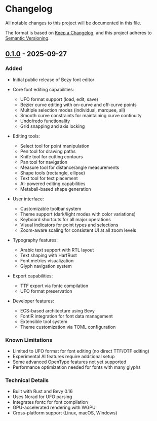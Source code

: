 # Changelog

All notable changes to this project will be documented in this file.

The format is based on [Keep a Changelog](https://keepachangelog.com/en/1.1.0/),
and this project adheres to [Semantic Versioning](https://semver.org/spec/v2.0.0.html).

## [0.1.0] - 2025-09-27

### Added
- Initial public release of Bezy font editor
- Core font editing capabilities:
  - UFO format support (load, edit, save)
  - Bezier curve editing with on-curve and off-curve points
  - Multiple selection modes (individual, marquee, all)
  - Smooth curve constraints for maintaining curve continuity
  - Undo/redo functionality
  - Grid snapping and axis locking

- Editing tools:
  - Select tool for point manipulation
  - Pen tool for drawing paths
  - Knife tool for cutting contours
  - Pan tool for navigation
  - Measure tool for distance/angle measurements
  - Shape tools (rectangle, ellipse)
  - Text tool for text placement
  - AI-powered editing capabilities
  - Metaball-based shape generation

- User interface:
  - Customizable toolbar system
  - Theme support (dark/light modes with color variations)
  - Keyboard shortcuts for all major operations
  - Visual indicators for point types and selections
  - Zoom-aware scaling for consistent UI at all zoom levels

- Typography features:
  - Arabic text support with RTL layout
  - Text shaping with HarfRust
  - Font metrics visualization
  - Glyph navigation system

- Export capabilities:
  - TTF export via fontc compilation
  - UFO format preservation

- Developer features:
  - ECS-based architecture using Bevy
  - FontIR integration for font data management
  - Extensible tool system
  - Theme customization via TOML configuration

### Known Limitations
- Limited to UFO format for font editing (no direct TTF/OTF editing)
- Experimental AI features require additional setup
- Some advanced OpenType features not yet supported
- Performance optimization needed for fonts with many glyphs

### Technical Details
- Built with Rust and Bevy 0.16
- Uses Norad for UFO parsing
- Integrates fontc for font compilation
- GPU-accelerated rendering with WGPU
- Cross-platform support (Linux, macOS, Windows)

[0.1.0]: https://github.com/bezy-org/bezy/releases/tag/v0.1.0
